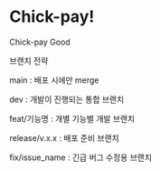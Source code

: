 # Chick-pay!

Chick-pay Good

브랜치 전략

main : 배포 시에만 merge

dev : 개발이 진행되는 통합 브랜치

feat/기능명 : 개별 기능별 개발 브랜치

release/v.x.x : 배포 준비 브랜치

fix/issue_name : 긴급 버그 수정용 브랜치
